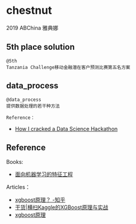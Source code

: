 # chestnut
  2019 ABChina 雅典娜
  
## 5th place solution
	@5th
	Tanzania Challenge移动金融潜在客户预测比赛第五名方案

## data_process
	@data_process
	提供数据处理的若干种方法

	Reference：
- [How I cracked a Data Science Hackathon](https://medium.com/analytics-vidhya/5th-place-solution-mobile-money-and-financial-inclusion-in-tanzania-challenge-16e43e4d18f8)

## Reference
Books:
- [面向机器学习的特征工程](http://fe4ml.apachecn.org/#/)

Articles：
- [xgboost原理？ -知乎](https://www.zhihu.com/question/58883125/answer/206813653?utm_source=wechat_session&utm_medium=social&utm_oi=46841664110592)
- [干货|横扫Kaggle的XGBoost原理与实战](https://zhuanlan.zhihu.com/p/51682968?utm_source=wechat_session&utm_medium=social&utm_oi=682316278648279040)
- [xgboost原理](Reference/xgboost原理.jpg)





